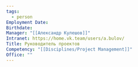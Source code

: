 ```yaml
---
tags:
  - person
Employment Date: 
Birthdate: 
Manager: "[[Александр Кулешов]]"
Intranet: https://home.vk.team/users/a.bulov/
Title: Руководитель проектов
Competency: "[[Disciplines/Project Management]]"
Office: ""
---
```

